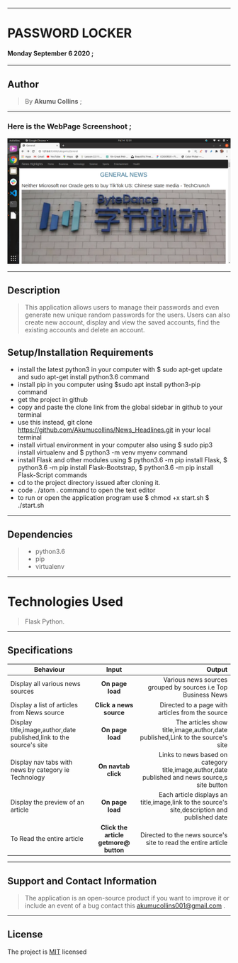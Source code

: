 ***

# PASSWORD LOCKER

#### **Monday September 6 2020** ;

***

## Author
> By **Akumu Collins** ;

***

### Here is the **WebPage Screenshoot** ;

![alt text](img/Screen_shot.png)

---

## Description
> This application  allows users to  manage their passwords and even generate new unique random passwords for the users. Users can also create new account, display and view the saved accounts, find the existing accounts and delete an account.

## Setup/Installation Requirements
* install the latest python3 in your computer with $ sudo apt-get update and sudo apt-get install python3.6 command
* install pip in you computer using $sudo apt install python3-pip command
* get the project in github
* copy and  paste the clone link from the global sidebar in github to your terminal
* use this instead, git clone https://github.com/Akumucollins/News_Headlines.git in your local terminal
* install virtual environment in your computer also using $ sudo pip3 install virtualenv and $ python3 -m venv myenv command
* install Flask and other modules using  $ python3.6 -m pip install Flask, $ python3.6 -m pip install Flask-Bootstrap, $ python3.6 -m pip install Flask-Script commands
* cd to the project directory issued after cloning it.
* code . /atom . command  to open the text editor
* to run or open the application program use  $ chmod +x start.sh  $ ./start.sh

---

## Dependencies
>* python3.6
>* pip
>* virtualenv

***

# Technologies Used
> Flask
> Python.

***

## Specifications
| Behaviour | Input | Output |
| --------------- | :----------:| --------: |
|Display all various news sources | **On page load**  | Various news sources grouped by sources i.e Top Business News|
|Display a list of articles from  News source | **Click a news source** | Directed to a page with articles from the source|
|Display title,image,author,date published,link to the source's site| **On page load** | The articles show title,image,author,date published,Link to the source's site  |
| Display nav tabs with news by category ie Technology | **On navtab click** | Links to news based on category title,image,author,date published and news source,s site button |
| Display the preview of an article | **On page load** | Each article displays an title,image,link to the source's site,description and published date |
| To Read the entire article  | **Click the article getmore@ button** | Directed to the news source's site to read the entire article |

---

## Support and Contact Information
> The application is an open-source product if you  want to improve it or include an event of a bug  contact this
> akumucollins001@gmail.com .

***

## License
The project is [MIT](LICENSE) licensed 